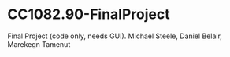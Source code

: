 # CC1082.90-FinalProject
Final Project (code only, needs GUI). Michael Steele, Daniel Belair, Marekegn Tamenut

